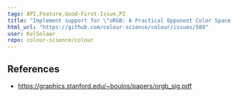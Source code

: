 ```yaml
---
tags: API,Feature,Good-First-Issue,P2
title: "Implement support for \"oRGB: A Practical Opponent Color Space for Computer Graphics\"."
html_url: "https://github.com/colour-science/colour/issues/589"
user: KelSolaar
repo: colour-science/colour
---
```


References
---
- https://graphics.stanford.edu/~boulos/papers/orgb_sig.pdf